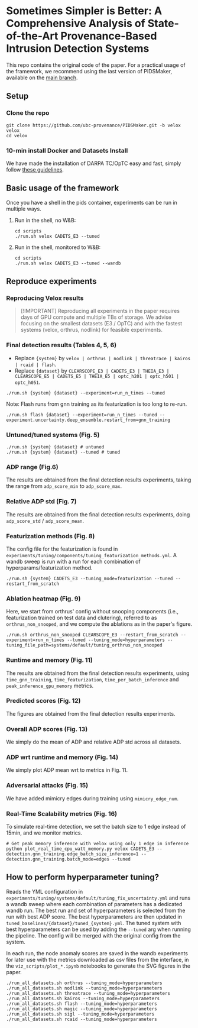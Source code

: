 # Sometimes Simpler is Better: A Comprehensive Analysis of State-of-the-Art Provenance-Based Intrusion Detection Systems

This repo contains the original code of the paper. For a practical usage of the framework, we recommend using the last version of PIDSMaker, available on the [main branch](https://github.com/ubc-provenance/PIDSMaker).

## Setup

### Clone the repo
```
git clone https://github.com/ubc-provenance/PIDSMaker.git -b velox velox
cd velox
```

### 10-min install Docker and Datasets Install

We have made the installation of DARPA TC/OpTC easy and fast, simply follow [these guidelines](settings/ten-minute-install.md).

## Basic usage of the framework

Once you have a shell in the pids container, experiments can be run in multiple ways.

1. Run in the shell, no W&B:
    ```shell
    cd scripts
    ./run.sh velox CADETS_E3 --tuned
    ```

2. Run in the shell, monitored to W&B:
    ```shell
    cd scripts
    ./run.sh velox CADETS_E3 --tuned --wandb
    ```

## Reproduce experiments

### Reproducing Velox results

> [!IMPORTANT] Reproducing all experiments in the paper requires days of GPU compute and multiple TBs of storage. We advise focusing on the smallest datasets (E3 / OpTC) and with the fastest systems (velox, orthrus, nodlink) for feasible experiments.

### Final detection results (Tables 4, 5, 6)

- Replace `{system}` by `velox | orthrus | nodlink | threatrace | kairos | rcaid | flash`.
- Replace `{dataset}` by `CLEARSCOPE_E3 | CADETS_E3 | THEIA_E3 | CLEARSCOPE_E5 | CADETS_E5 | THEIA_E5 | optc_h201 | optc_h501 | optc_h051`.

```shell
./run.sh {system} {dataset} --experiment=run_n_times --tuned
```

Note: Flash runs from gnn training as its featurization is too long to re-run.
```shell
./run.sh flash {dataset} --experiment=run_n_times --tuned --experiment.uncertainty.deep_ensemble.restart_from=gnn_training
```

### Untuned/tuned systems (Fig. 5)

```shell
./run.sh {system} {dataset} # untuned
./run.sh {system} {dataset} --tuned # tuned
```

### ADP range (Fig.6)

The results are obtained from the final detection results experiments, taking the range from `adp_score_min` to `adp_score_max`.

### Relative ADP std (Fig. 7)

The results are obtained from the final detection results experiments, doing `adp_score_std` / `adp_score_mean`.

### Featurization methods (Fig. 8)

The config file for the featurization is found in `experiments/tuning/components/tuning_featurization_methods.yml`.
A wandb sweep is run with a run for each combination of hyperparams/featurization method.

```shell
./run.sh {system} CADETS_E3 --tuning_mode=featurization --tuned --restart_from_scratch
```

### Ablation heatmap (Fig. 9)

Here, we start from orthrus' config without snooping components (i.e., featurization trained on test data and clutering), referred to as `orthrus_non_snooped`, and we compute the ablations as in the paper's figure.

```shell
./run.sh orthrus_non_snooped CLEARSCOPE_E3 --restart_from_scratch --experiment=run_n_times --tuned --tuning_mode=hyperparameters --tuning_file_path=systems/default/tuning_orthrus_non_snooped
```

### Runtime and memory (Fig. 11)

The results are obtained from the final detection results experiments, using `time_gnn_training`, `time_featurization`, `time_per_batch_inference` and `peak_inference_gpu_memory` metrics.

### Predicted scores (Fig. 12)

The figures are obtained from the final detection results experiments.

### Overall ADP scores (Fig. 13)

We simply do the mean of ADP and relative ADP std across all datasets.

### ADP wrt runtime and memory (Fig. 14)

We simply plot ADP mean wrt to metrics in Fig. 11.

### Adversarial attacks (Fig. 15)

We have added mimicry edges during training using `mimicry_edge_num`.

### Real-Time Scalability metrics (Fig. 16)

To simulate real-time detection, we set the batch size to 1 edge instead of 15min, and we monitor metrics.

```shell
# Get peak memory inference with velox using only 1 edge in inference
python plot_real_time_cpu_watt_memory.py velox CADETS_E3 --detection.gnn_training.edge_batch_size_inference=1 --detection.gnn_training.batch_mode=edges --tuned
```

## How to perform hyperparameter tuning?

Reads the YML configuration in `experiments/tuning/systems/default/tuning_fix_uncertainty.yml` and runs a wandb sweep where each combination of parameters has a dedicated wandb run.
The best run and set of hyperparameters is selected from the run with best ADP score.
The best hyperparameters are then updated in `tuned_baselines/{dataset}/tuned_{system}.yml`.
The tuned system with best hyperparameters can be used by adding the `--tuned` arg when running the pipeline. 
The config will be merged with the original config from the system.

In each run, the node anomaly scores are saved in the wandb experiments for later use with the metrics downloaded as csv files from the interface, in the `viz_scripts/plot_*.ipynb` notebooks to generate the SVG figures in the paper.

```shell
./run_all_datasets.sh orthrus --tuning_mode=hyperparameters
./run_all_datasets.sh nodlink --tuning_mode=hyperparameters
./run_all_datasets.sh threatrace --tuning_mode=hyperparameters
./run_all_datasets.sh kairos --tuning_mode=hyperparameters
./run_all_datasets.sh flash --tuning_mode=hyperparameters
./run_all_datasets.sh magic --tuning_mode=hyperparameters
./run_all_datasets.sh sigl --tuning_mode=hyperparameters
./run_all_datasets.sh rcaid --tuning_mode=hyperparameters
```

